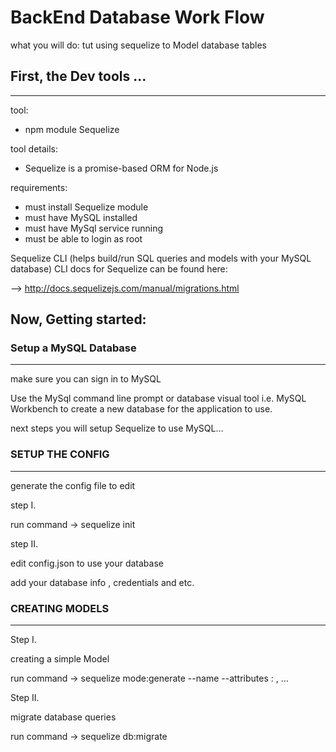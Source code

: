 
# BackEnd Database Work Flow


what you will do: tut using sequelize to Model database tables


## First, the Dev tools ... 
-------------

tool:
 * npm module Sequelize

tool details:

 * Sequelize is a promise-based ORM for Node.js

requirements:
 * must install Sequelize module
 * must have MySQL installed
 * must have MySql service running
 * must be able to login as root 



Sequelize CLI (helps build/run SQL queries and models with your MySQL database)
CLI docs for Sequelize can be found here:

--> http://docs.sequelizejs.com/manual/migrations.html



## Now, Getting started:

### Setup a MySQL Database
-------------

make sure you can sign in to MySQL

Use the MySql command line prompt or database visual tool i.e. MySQL Workbench
to create a new database for the application to use.


next steps you will setup Sequelize to use MySQL...


### SETUP THE CONFIG
-------------

generate the config file to edit

step I.

run command ->
	sequelize init


step II.

 edit config.json to use your database

 add your database info , credentials and etc.



### CREATING MODELS
---------------

Step I.

creating a simple Model

 run command ->
	sequelize mode:generate --name <ModelName> --attributes <AttributeName>:<SQL DATATYPE> , ... 


Step II.

migrate database queries

 run command ->
	sequelize db:migrate
